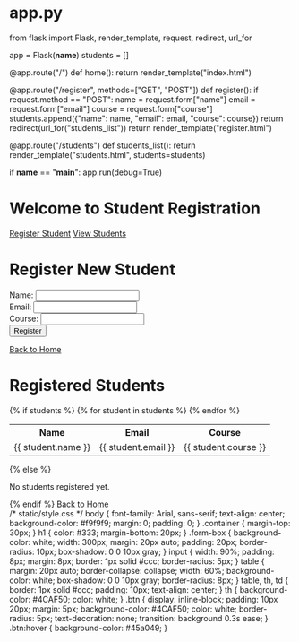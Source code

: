 # app.py
from flask import Flask, render_template, request, redirect, url_for

app = Flask(__name__)
students = []

@app.route("/")
def home():
    return render_template("index.html")

@app.route("/register", methods=["GET", "POST"])
def register():
    if request.method == "POST":
        name = request.form["name"]
        email = request.form["email"]
        course = request.form["course"]
        students.append({"name": name, "email": email, "course": course})
        return redirect(url_for("students_list"))
    return render_template("register.html")

@app.route("/students")
def students_list():
    return render_template("students.html", students=students)

if __name__ == "__main__":
    app.run(debug=True)
<!-- templates/index.html -->
<!DOCTYPE html>
<html lang="en">
<head>
    <meta charset="UTF-8">
    <title>Student Registration Home</title>
    <link rel="stylesheet" href="{{ url_for('static', filename='style.css') }}">
</head>
<body>
    <div class="container">
        <h1>Welcome to Student Registration</h1>
        <a href="/register" class="btn">Register Student</a>
        <a href="/students" class="btn">View Students</a>
    </div>
</body>
</html>
<!-- templates/register.html -->
<!DOCTYPE html>
<html lang="en">
<head>
    <meta charset="UTF-8">
    <title>Register Student</title>
    <link rel="stylesheet" href="{{ url_for('static', filename='style.css') }}">
</head>
<body>
    <div class="container">
        <h1>Register New Student</h1>
        <form method="POST" class="form-box">
            <label>Name:</label>
            <input type="text" name="name" required><br>
            <label>Email:</label>
            <input type="email" name="email" required><br>
            <label>Course:</label>
            <input type="text" name="course" required><br>
            <button type="submit" class="btn">Register</button>
        </form>
        <a href="/" class="btn">Back to Home</a>
    </div>
</body>
</html>
<!-- templates/students.html -->
<!DOCTYPE html>
<html lang="en">
<head>
    <meta charset="UTF-8">
    <title>Registered Students</title>
    <link rel="stylesheet" href="{{ url_for('static', filename='style.css') }}">
</head>
<body>
    <div class="container">
        <h1>Registered Students</h1>
        {% if students %}
            <table>
                <tr>
                    <th>Name</th>
                    <th>Email</th>
                    <th>Course</th>
                </tr>
                {% for student in students %}
                <tr>
                    <td>{{ student.name }}</td>
                    <td>{{ student.email }}</td>
                    <td>{{ student.course }}</td>
                </tr>
                {% endfor %}
            </table>
        {% else %}
            <p>No students registered yet.</p>
        {% endif %}
        <a href="/" class="btn">Back to Home</a>
    </div>
</body>
</html>
/* static/style.css */
body {
    font-family: Arial, sans-serif;
    text-align: center;
    background-color: #f9f9f9;
    margin: 0;
    padding: 0;
}
.container {
    margin-top: 30px;
}
h1 {
    color: #333;
    margin-bottom: 20px;
}
.form-box {
    background-color: white;
    width: 300px;
    margin: 20px auto;
    padding: 20px;
    border-radius: 10px;
    box-shadow: 0 0 10px gray;
}
input {
    width: 90%;
    padding: 8px;
    margin: 8px;
    border: 1px solid #ccc;
    border-radius: 5px;
}
table {
    margin: 20px auto;
    border-collapse: collapse;
    width: 60%;
    background-color: white;
    box-shadow: 0 0 10px gray;
    border-radius: 8px;
}
table, th, td {
    border: 1px solid #ccc;
    padding: 10px;
    text-align: center;
}
th {
    background-color: #4CAF50;
    color: white;
}
.btn {
    display: inline-block;
    padding: 10px 20px;
    margin: 5px;
    background-color: #4CAF50;
    color: white;
    border-radius: 5px;
    text-decoration: none;
    transition: background 0.3s ease;
}
.btn:hover {
    background-color: #45a049;
}
